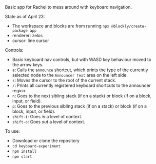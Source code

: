 Basic app for Rachel to mess around with keyboard navigation.

State as of April 23:
- The workspace and blocks are from running `npx @blockly/create-package app`
- renderer: zelos
- cursor: line cursor

Controls:
- Basic keyboard nav controls, but with WASD key behaviour moved to the arrow keys.
- `a`: Calls the `announce` shortcut, which prints the type of the currently selected node to the `Announcer Text` area on the left side.
- `r`: Moves the cursor to the root of the current stack.
- `/`: Prints all currently registered keyboard shortcuts to the announcer region.
- `n`: Goes to the next sibling stack (if on a stack) or block (if on a block, input, or field).
- `p`: Goes to the previous sibling stack (if on a stack) or block (if on a block, input, or field).
- `shift-i`: Goes *in* a level of context.
- `shift-o`: Goes *out* a level of context.

To use:
- Download or clone the repository
- `cd keyboard-experiment`
- `npm install`
- `npm start`
